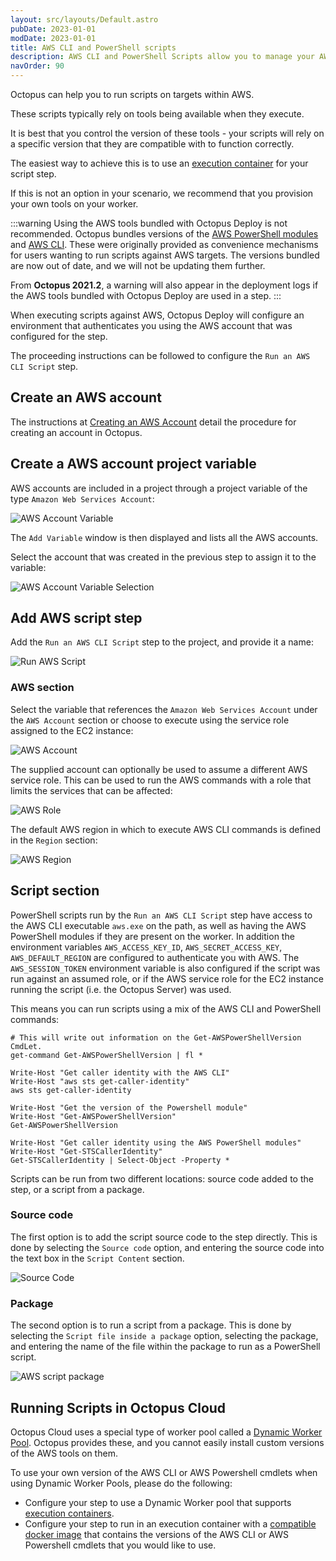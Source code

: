 ```yaml
---
layout: src/layouts/Default.astro
pubDate: 2023-01-01
modDate: 2023-01-01
title: AWS CLI and PowerShell scripts
description: AWS CLI and PowerShell Scripts allow you to manage your AWS resources as part of your deployment process.
navOrder: 90
---
```


Octopus can help you to run scripts on targets within AWS.

These scripts typically rely on tools being available when they execute.

It is best that you control the version of these tools - your scripts will rely on a specific version that they are compatible with to function correctly.

The easiest way to achieve this is to use an [execution container](/docs/projects/steps/execution-containers-for-workers) for your script step.

If this is not an option in your scenario, we recommend that you provision your own tools on your worker.

:::warning
Using the AWS tools bundled with Octopus Deploy is not recommended. Octopus bundles versions of the [AWS PowerShell modules](https://aws.amazon.com/powershell/) and [AWS CLI](https://aws.amazon.com/cli/). These were originally provided as convenience mechanisms for users wanting to run scripts against AWS targets. The versions bundled are now out of date, and we will not be updating them further.

From **Octopus 2021.2**, a warning will also appear in the deployment logs if the AWS tools bundled with Octopus Deploy are used in a step.
:::

When executing scripts against AWS, Octopus Deploy will configure an environment that authenticates you using the AWS account that was configured for the step.

The proceeding instructions can be followed to configure the `Run an AWS CLI Script` step.

## Create an AWS account

The instructions at [Creating an AWS Account](/docs/infrastructure/accounts/aws/#create-an-aws-account) detail the procedure for creating an account in Octopus.

## Create a AWS account project variable

AWS accounts are included in a project through a project variable of the type `Amazon Web Services Account`:

![AWS Account Variable](/docs/deployments/custom-scripts/images/aws-account-variable.png "width=500")

The `Add Variable` window is then displayed and lists all the AWS accounts.

Select the account that was created in the previous step to assign it to the variable:

![AWS Account Variable Selection](/docs/deployments/custom-scripts/images/aws-account-variable-selection.png "width=500")

## Add AWS script step

Add the `Run an AWS CLI Script` step to the project, and provide it a name:

![Run AWS Script](/docs/deployments/custom-scripts/images/run-aws-script-step.png "width=500")

### AWS section

Select the variable that references the `Amazon Web Services Account` under the `AWS Account` section or choose to execute using the service role assigned to the EC2 instance:

![AWS Account](/docs/deployments/custom-scripts/images/step-aws-account.png "width=500")

The supplied account can optionally be used to assume a different AWS service role. This can be used to run the AWS commands with a role that limits the services that can be affected:

![AWS Role](/docs/deployments/custom-scripts/images/step-aws-role.png "width=500")

The default AWS region in which to execute AWS CLI commands is defined in the `Region` section:

![AWS Region](/docs/deployments/custom-scripts/images/step-aws-region.png "width=500")

## Script section

PowerShell scripts run by the `Run an AWS CLI Script` step have access to the AWS CLI executable `aws.exe` on the path, as well as having the AWS PowerShell modules if they are present on the worker. In addition the environment variables `AWS_ACCESS_KEY_ID`, `AWS_SECRET_ACCESS_KEY`, `AWS_DEFAULT_REGION` are configured to authenticate you with AWS. The `AWS_SESSION_TOKEN` environment variable is also configured if the script was run against an assumed role, or if the AWS service role for the EC2 instance running the script (i.e. the Octopus Server) was used.

This means you can run scripts using a mix of the AWS CLI and PowerShell commands:

```
# This will write out information on the Get-AWSPowerShellVersion CmdLet.
get-command Get-AWSPowerShellVersion | fl *

Write-Host "Get caller identity with the AWS CLI"
Write-Host "aws sts get-caller-identity"
aws sts get-caller-identity

Write-Host "Get the version of the Powershell module"
Write-Host "Get-AWSPowerShellVersion"
Get-AWSPowerShellVersion

Write-Host "Get caller identity using the AWS PowerShell modules"
Write-Host "Get-STSCallerIdentity"
Get-STSCallerIdentity | Select-Object -Property *
```

Scripts can be run from two different locations: source code added to the step, or a script from a package.

### Source code

The first option is to add the script source code to the step directly. This is done by selecting the `Source code` option, and entering the source code into the text box in the `Script Content` section.

![Source Code](/docs/deployments/custom-scripts/images/step-aws-script.png "width=500")

### Package

The second option is to run a script from a package. This is done by selecting the `Script file inside a package` option, selecting the package, and entering the name of the file within the package to run as a PowerShell script.

![AWS script package](/docs/deployments/custom-scripts/images/step-aws-package.png "width=500")

## Running Scripts in Octopus Cloud

Octopus Cloud uses a special type of worker pool called a [Dynamic Worker Pool](/docs/infrastructure/workers/dynamic-worker-pools). Octopus provides these, and you cannot easily install custom versions of the AWS tools on them.

To use your own version of the AWS CLI or AWS Powershell cmdlets when using Dynamic Worker Pools, please do the following:

- Configure your step to use a Dynamic Worker pool that supports [execution containers](/docs/projects/steps/execution-containers-for-workers).
- Configure your step to run in an execution container with a [compatible docker image](/docs/projects/steps/execution-containers-for-workers/#which-image) that contains the versions of the AWS CLI or AWS Powershell cmdlets that you would like to use.
